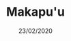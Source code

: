 ---
name: 2020-02-23-png
categories: image
image_path: 2020_02_23.png
preview: 2020_02_23x.png
date: 23/02/2020
year: '2020'
location: Makapu'u
title: Makapu'u
permalink: "/posts/2020-02-23-png.html"
layout: post
---